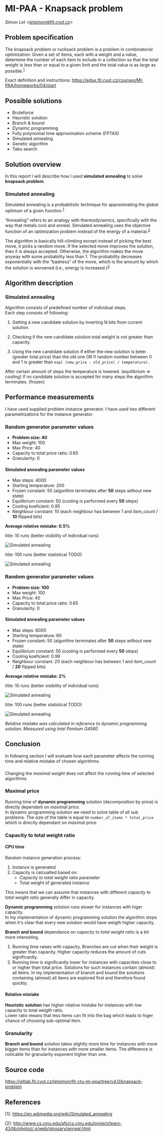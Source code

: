 # MI-PAA - Knapsack problem
*Simon Let \<letsimon@fit.cvut.cz\>*

## Problem specification
The knapsack problem or rucksack problem is a problem in combinatorial optimization: Given a set of items, each with a weight and a value, determine the number of each item to include in a collection so that the total weight is less than or equal to a given limit and the total value is as large as possible.<sup>[1]</sup>  

Exact definition and instructions: https://edux.fit.cvut.cz/courses/MI-PAA/homeworks/04/start

## Possible solutions
- Bruteforce
- Heuristic solution
- Branch & bound
- Dynamic programming
- Fully polynomial time approximation scheme (FPTAS)
- Simulated annealing
- Genetic algorithm
- Tabu search


## Solution overview
In this report I will describe how I used **simulated annealing** to solve **knapsack problem**.


### Simulated annealing
Simulated annealing is a probabilistic technique for approximating the global optimum of a given function.<sup>[1]</sup>


“Annealing” refers to an analogy with thermodynamics, specifically with the way that metals cool and anneal. Simulated annealing uses the objective function of an optimization problem instead of the energy of a material.<sup>[2]</sup>

The algorithm is basically hill-climbing except instead of picking the best move, it picks a random move. If the selected move improves the solution, then it is always accepted. Otherwise, the algorithm makes the move anyway with some probability less than 1. The probability decreases exponentially with the “badness” of the move, which is the amount by which the solution is worsened (i.e., energy is increased.)<sup>[2]</sup>

## Algorithm description

### Simulated annealing

Algorithm consists of predefined number of individual steps.  
Each step consists of following:

1. Getting a new candidate solution by inverting N bits from current solution.

1. Checking if the new candidate solution total weight is not greater than capacity.

1. Using the new candidate solution if either the new solution is beter (greater total price) than the old one OR if random number between 0 and 1 is greater than `exp( (new_price - old_price) / temperature)`.

After certain amount of steps the temperature is lowered. (equilibrium => cooling) 
If no candidate solution is accepted for many steps the algorithm terminates. (frozen)

## Performance measurements 

I have used supplied problem instance generator.
I have used two different parametrizations for the instance generator.

### Random generator parameter values
- **Problem size: 40** 
- Max weight: 100
- Max Price: 40 
- Capacity to total price ratio: 0.65
- Granularity: 0

#### Simulated annealing parameter values
- Max steps: 4000
- Starting temperature: 200
- Frozen constant: 50 (algorithm terminates after **50** steps without new state) 
- Equilibrium constant: 50 (cooling is performed every **50** steps)
- Cooling koeficient: 0.95
- Neighbour constant: 10 (each neighbour has between 1 and *item_count* / **10** flipped bits)

**Average relative mistake: 0.5%**

title: 10 runs (better visibility of individual runs)

![Simulated annealing](plots/annealing_plot_40items_10runs.png)

title: 100 runs (better statistical TODO)

![Simulated annealing](plots/annealing_plot_40items_100runs.png)

### Random generator parameter values
- **Problem size: 100** 
- Max weight: 100
- Max Price: 40 
- Capacity to total price ratio: 0.65
- Granularity: 0

#### Simulated annealing parameter values
- Max steps: 6000
- Starting temperature: 60
- Frozen constant: 50 (algorithm terminates after **50** steps without new state) 
- Equilibrium constant: 50 (cooling is performed every **50** steps)
- Cooling koeficient: 0.99
- Neighbour constant: 20 (each neighbour has between 1 and *item_count* / **20** flipped bits)

**Average relative mistake: 2%**


title: 10 runs (better visibility of individual runs)


![Simulated annealing](plots/annealing_plot_100items_10runs.png)

title: 100 runs (better statistical TODO)

![Simulated annealing](plots/annealing_plot_100items_100runs.png)



*Relative mistake was calculated in reference to dynamic programming solution.*
*Measured using Intel Pentium G4560*

## Conclusion
In following section I will evaluate how each parameter affects the running time and relative mistake of chosen algorithms.




###  
Changing the *maximal weight* does not affect the running time of selected algorithms.

### Maximal price
Running time of **dynamic programming** solution (decomposition by price) is directly dependant on *maximal price*.   
In dynamic programming solution we need to solve table of all sub problems. The size of the table is equal to `number_of_items * total_price` which is directly dependant on *maximal price*.

### Capacity to total weight ratio 
#### CPU time
Random instance generation process:
1.  Instance is generated
1.  Capacity is calcualted based on:
    - *Capacity to total weight ratio* parameter
    - Total weight of generated instance

This means that we can assume that instances with different *capacity to total weight ratio* generally differ in capacity. 


**Dynamic programming** solution runs slower for instances with higer capacity.  
In my implementation of dynamic programming solution the algorithm stops when it's clear that every new solution would have weigth higher capacity.


**Branch and bound** dependance on *capacity to total weight ratio* is a bit more interesting. 
1. Running time raises with capacity. Branches are cut when their weight is greater than capacity. Higher capacity reduces the amount of cuts significantly.  
1. Running time is significantly lower for instances with capacities close to or higher than total price. Solutions for such instances contain (almost) all items. In my implementation of branch and bound the solutions containing (almost) all items are explored first and therefore found quickly.

#### Relative mistake
**Heuristic solution** has higher relative mistake for instances with low capacity to total weigth ratio.  
Lower ratio means that less items can fit into the bag which leads to higer chance of choosing sub-optimal item.

### Granularity
**Branch and bound** solution takes slightly more time for instances with more bigger items than for instances with more smaller items. The difference is noticable for granularity exponent higher than one.



## Source code
https://gitlab.fit.cvut.cz/letsimon/fit-ctu-mi-ppa/tree/v4.0/knapsack-problem


## References

[1]: https://en.wikipedia.org/wiki/Simulated_annealing
\[1\]: https://en.wikipedia.org/wiki/Simulated_annealing

[2]: http://www.cs.cmu.edu/afs/cs.cmu.edu/project/learn-43/lib/photoz/.g/web/glossary/anneal.html
\[2\]: http://www.cs.cmu.edu/afs/cs.cmu.edu/project/learn-43/lib/photoz/.g/web/glossary/anneal.html

